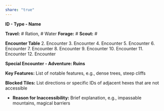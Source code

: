 ```yaml
---
share: "true"
---
```




**ID - Type - Name**

**Travel:** # Ration, # Water
**Forage:** #
**Scout:** #

**Encounter Table**
2. Encounter
3. Encounter
4. Encounter
5. Encounter
6. Encounter
7. Encounter
8. Encounter
9. Encounter
10. Encounter
11. Encounter
12. Encounter

**Special Encounter - Adventure: Ruins**

**Key Features:** List of notable features, e.g., dense trees, steep cliffs

**Blocked Tiles:** List directions or specific IDs of adjacent hexes that are not accessible
- **Reason for Inaccessibility:** Brief explanation, e.g., impassable mountains, magical barriers